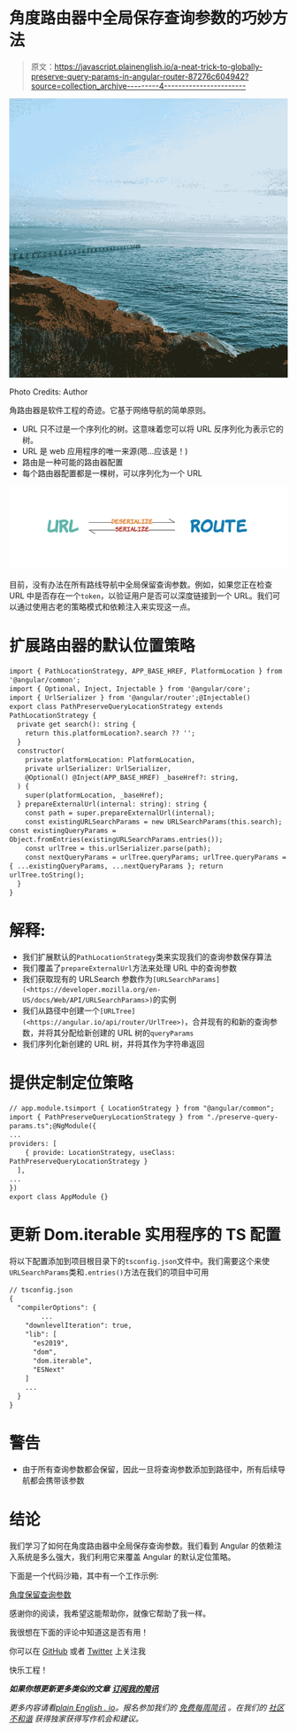 # 角度路由器中全局保存查询参数的巧妙方法

> 原文：<https://javascript.plainenglish.io/a-neat-trick-to-globally-preserve-query-params-in-angular-router-87276c604942?source=collection_archive---------4----------------------->

![](img/52bbf4082f7a5c5a2df104642754b82b.png)

Photo Credits: Author

角路由器是软件工程的奇迹。它基于网络导航的简单原则。

*   URL 只不过是一个序列化的树。这意味着您可以将 URL 反序列化为表示它的树。
*   URL 是 web 应用程序的唯一来源(嗯…应该是！)
*   路由是一种可能的路由器配置
*   每个路由器配置都是一棵树，可以序列化为一个 URL

![](img/c28da773d5a30b6f560b15823194f775.png)

目前，没有办法在所有路线导航中全局保留查询参数。例如，如果您正在检查 URL 中是否存在一个`token`，以验证用户是否可以深度链接到一个 URL。我们可以通过使用古老的策略模式和依赖注入来实现这一点。

# 扩展路由器的默认位置策略

```
import { PathLocationStrategy, APP_BASE_HREF, PlatformLocation } from '@angular/common';
import { Optional, Inject, Injectable } from '@angular/core';
import { UrlSerializer } from '@angular/router';@Injectable()
export class PathPreserveQueryLocationStrategy extends PathLocationStrategy {
  private get search(): string {
    return this.platformLocation?.search ?? '';
  }
  constructor(
    private platformLocation: PlatformLocation,
    private urlSerializer: UrlSerializer,
    @Optional() @Inject(APP_BASE_HREF) _baseHref?: string,
  ) {
    super(platformLocation, _baseHref);
  } prepareExternalUrl(internal: string): string {
    const path = super.prepareExternalUrl(internal);
    const existingURLSearchParams = new URLSearchParams(this.search); const existingQueryParams = Object.fromEntries(existingURLSearchParams.entries());
    const urlTree = this.urlSerializer.parse(path);
    const nextQueryParams = urlTree.queryParams; urlTree.queryParams = { ...existingQueryParams, ...nextQueryParams }; return urlTree.toString();
  }
}
```

# 解释:

*   我们扩展默认的`PathLocationStrategy`类来实现我们的查询参数保存算法
*   我们覆盖了`prepareExternalUrl`方法来处理 URL 中的查询参数
*   我们获取现有的 URLSearch 参数作为`[URLSearchParams](<https://developer.mozilla.org/en-US/docs/Web/API/URLSearchParams>)`的实例
*   我们从路径中创建一个`[URLTree](<https://angular.io/api/router/UrlTree>)`，合并现有的和新的查询参数，并将其分配给新创建的 URL 树的`queryParams`
*   我们序列化新创建的 URL 树，并将其作为字符串返回

# 提供定制定位策略

```
// app.module.tsimport { LocationStrategy } from "@angular/common";
import { PathPreserveQueryLocationStrategy } from "./preserve-query-params.ts";@NgModule({
...
providers: [
    { provide: LocationStrategy, useClass: PathPreserveQueryLocationStrategy }
  ],
...
})
export class AppModule {}
```

# 更新 Dom.iterable 实用程序的 TS 配置

将以下配置添加到项目根目录下的`tsconfig.json`文件中。我们需要这个来使`URLSearchParams`类和`.entries()`方法在我们的项目中可用

```
// tsconfig.json
{
  "compilerOptions": {
		...
    "downlevelIteration": true,
    "lib": [
      "es2019",
      "dom",
      "dom.iterable",
      "ESNext"
    ]
	...
  }
}
```

# 警告

*   由于所有查询参数都会保留，因此一旦将查询参数添加到路径中，所有后续导航都会携带该参数

# 结论

我们学习了如何在角度路由器中全局保存查询参数。我们看到 Angular 的依赖注入系统是多么强大，我们利用它来覆盖 Angular 的默认定位策略。

下面是一个代码沙箱，其中有一个工作示例:

[角度保留查询参数](https://codesandbox.io/s/angular-preserve-query-params-up6cs?file=/src/app/app.component.ts)

感谢你的阅读，我希望这能帮助你，就像它帮助了我一样。

我很想在下面的评论中知道这是否有用！

你可以在 [GitHub](https://github.com/nivrith) 或者 [Twitter](https://twitter.com/_Nivrith_) 上关注我

快乐工程！

***如果你想更新更多类似的文章*** [***订阅我的简讯***](https://resources.bytelimes.com/)

*更多内容请看*[*plain English . io*](http://plainenglish.io/)*。报名参加我们的* [*免费每周简讯*](http://newsletter.plainenglish.io/) *。在我们的* [*社区不和谐*](https://discord.gg/GtDtUAvyhW) *获得独家获得写作机会和建议。*